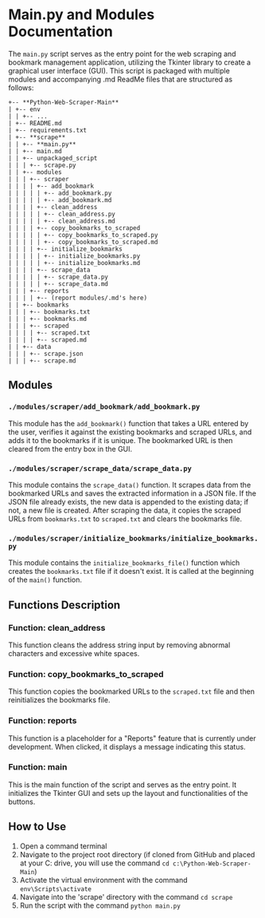 # Main.py and Modules Documentation

The `main.py` script serves as the entry point for the web scraping and bookmark management application, utilizing the Tkinter library to create a graphical user interface (GUI). This script is packaged with multiple modules and accompanying .md ReadMe files that are structured as follows:

```
+-- **Python-Web-Scraper-Main**
| +-- env
| | +-- ...
| +-- README.md
| +-- requirements.txt
| +-- **scrape**
| | +-- **main.py**
| | +-- main.md
| | +-- unpackaged_script
| | | +-- scrape.py
| | +-- modules
| | | +-- scraper
| | | | +-- add_bookmark
| | | | | +-- add_bookmark.py
| | | | | +-- add_bookmark.md
| | | | +-- clean_address
| | | | | +-- clean_address.py
| | | | | +-- clean_address.md
| | | | +-- copy_bookmarks_to_scraped
| | | | | +-- copy_bookmarks_to_scraped.py
| | | | | +-- copy_bookmarks_to_scraped.md
| | | | +-- initialize_bookmarks
| | | | | +-- initialize_bookmarks.py
| | | | | +-- initialize_bookmarks.md
| | | | +-- scrape_data
| | | | | +-- scrape_data.py
| | | | | +-- scrape_data.md
| | | +-- reports
| | | | +-- (report modules/.md's here)
| | +-- bookmarks
| | | +-- bookmarks.txt
| | | +-- bookmarks.md
| | | +-- scraped
| | | | +-- scraped.txt
| | | | +-- scraped.md
| | +-- data
| | | +-- scrape.json
| | | +-- scrape.md
```

## Modules

### `./modules/scraper/add_bookmark/add_bookmark.py`
This module has the `add_bookmark()` function that takes a URL entered by the user, verifies it against the existing bookmarks and scraped URLs, and adds it to the bookmarks if it is unique. The bookmarked URL is then cleared from the entry box in the GUI.

### `./modules/scraper/scrape_data/scrape_data.py`
This module contains the `scrape_data()` function. It scrapes data from the bookmarked URLs and saves the extracted information in a JSON file. If the JSON file already exists, the new data is appended to the existing data; if not, a new file is created. After scraping the data, it copies the scraped URLs from `bookmarks.txt` to `scraped.txt` and clears the bookmarks file.

### `./modules/scraper/initialize_bookmarks/initialize_bookmarks.py`
This module contains the `initialize_bookmarks_file()` function which creates the `bookmarks.txt` file if it doesn't exist. It is called at the beginning of the `main()` function.

## Functions Description

### Function: clean_address
This function cleans the address string input by removing abnormal characters and excessive white spaces.

### Function: copy_bookmarks_to_scraped
This function copies the bookmarked URLs to the `scraped.txt` file and then reinitializes the bookmarks file.

### Function: reports
This function is a placeholder for a "Reports" feature that is currently under development. When clicked, it displays a message indicating this status.

### Function: main
This is the main function of the script and serves as the entry point. It initializes the Tkinter GUI and sets up the layout and functionalities of the buttons.

## How to Use

1. Open a command terminal
2. Navigate to the project root directory (if cloned from GitHub and placed at your C: drive, you will use the command `cd c:\Python-Web-Scraper-Main`)
3. Activate the virtual environment with the command `env\Scripts\activate`
4. Navigate into the 'scrape' directory with the command `cd scrape`
5. Run the script with the command `python main.py`
